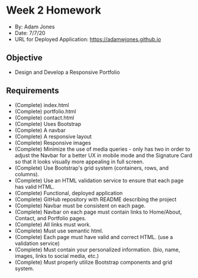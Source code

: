 # Week 2 Homework
* By: Adam Jones
* Date: 7/7/20
* URL for Deployed Application: https://adamwjones.github.io

## Objective
* Design and Develop a Responsive Portfolio 

## Requirements
* (Complete) index.html
* (Complete) portfolio.html 
* (Complete) contact.html
* (Complete) Uses Bootstrap
* (Complete) A navbar
* (Complete) A responsive layout
* (Complete) Responsive images
* (Complete) Minimize the use of media queries - only has two in order to adjust the Navbar for a better UX in mobile mode and the Signature Card so that it looks visually more appealing in full screen. 
* (Complete) Use Bootstrap's grid system (containers, rows, and columns).
* (Complete) Use an HTML validation service to ensure that each page has valid HTML.
* (Complete) Functional, deployed application
* (Complete) GitHub repository with README describing the project
* (Complete) Navbar must be consistent on each page.
* (Complete) Navbar on each page must contain links to Home/About, Contact, and Portfolio pages.
* (Complete) All links must work.
* (Complete) Must use semantic html.
* (Complete) Each page must have valid and correct HTML. (use a validation service)
* (Complete) Must contain your personalized information. (bio, name, images, links to social media, etc.)
* (Complete) Must properly utilize Bootstrap components and grid system.